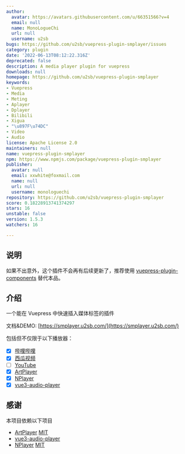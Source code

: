 ```yaml
---
author:
  avatar: https://avatars.githubusercontent.com/u/66351566?v=4
  email: null
  name: MonoLogueChi
  url: null
  username: u2sb
bugs: https://github.com/u2sb/vuepress-plugin-smplayer/issues
category: plugin
date: '2022-06-13T08:12:22.316Z'
deprecated: false
description: A media player plugin for vuepress
downloads: null
homepage: https://github.com/u2sb/vuepress-plugin-smplayer
keywords:
- Vuepress
- Media
- Meting
- Aplayer
- Dplayer
- Bilibili
- Xigua
- "\u897F\u74DC"
- Video
- Audio
license: Apache License 2.0
maintainers: null
name: vuepress-plugin-smplayer
npm: https://www.npmjs.com/package/vuepress-plugin-smplayer
publisher:
  avatar: null
  email: xxwhite@foxmail.com
  name: null
  url: null
  username: monologuechi
repository: https://github.com/u2sb/vuepress-plugin-smplayer
score: 0.18228913741374297
stars: 16
unstable: false
version: 1.5.3
watchers: 16

---
```


## 说明

如果不出意外，这个插件不会再有后续更新了，推荐使用 [vuepress-plugin-components](https://plugin-components.vuejs.press/) 替代本品。

## 介绍

一个能在 Vuepress 中快速插入媒体标签的插件

文档&DEMO: [https://smplayer.u2sb.com/](https://smplayer.u2sb.com/)

包括但不仅限于以下播放器：

- [x] [哔哩哔哩](https://www.bilibili.com/)
- [x] [西瓜视频](https://www.ixigua.com/)
- [ ] [YouTube]()
- [x] [ArtPlayer](https://github.com/zhw2590582/ArtPlayer)
- [x] [NPlayer](https://github.com/oyuyue/nplayer)
- [x] [vue3-audio-player](https://github.com/RealCoolSnow/vue3-audio-player)

## 感谢

本项目依赖以下项目

- [ArtPlayer](https://github.com/zhw2590582/ArtPlayer) [MIT](https://github.com/zhw2590582/ArtPlayer/blob/6a866f88c337b87e12a16dcb2ae680c6992c2920/LICENSE)
- [vue3-audio-player](https://github.com/RealCoolSnow/vue3-audio-player)
- [NPlayer](https://github.com/oyuyue/nplayer) [MIT](https://github.com/oyuyue/nplayer/blob/cf234a77afb5402d2259765daf0aca30b5bfa18a/LICENCE)
